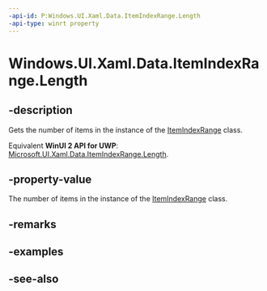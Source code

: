 ```yaml
---
-api-id: P:Windows.UI.Xaml.Data.ItemIndexRange.Length
-api-type: winrt property
---
```


<!-- Property syntax
public uint Length { get; }
-->

# Windows.UI.Xaml.Data.ItemIndexRange.Length

## -description
Gets the number of items in the instance of the [ItemIndexRange](itemindexrange.md) class.

Equivalent **WinUI 2 API for UWP**: [Microsoft.UI.Xaml.Data.ItemIndexRange.Length](/windows/winui/api/microsoft.ui.xaml.data.itemindexrange.length).

## -property-value
The number of items in the instance of the [ItemIndexRange](itemindexrange.md) class.

## -remarks

## -examples

## -see-also
